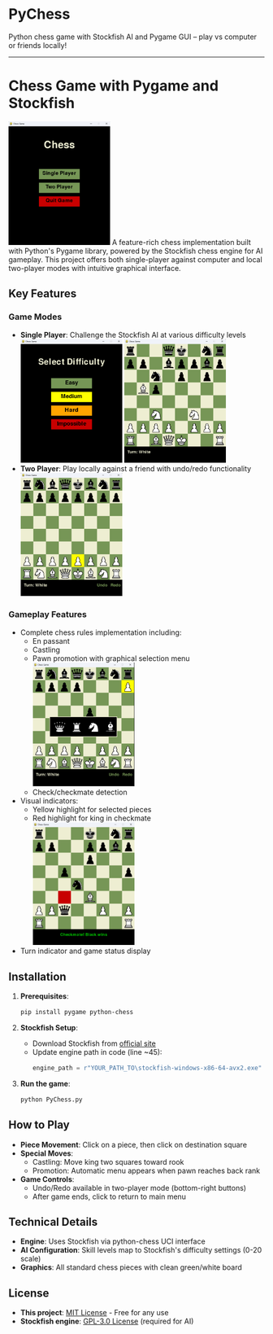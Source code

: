 # PyChess
Python chess game with Stockfish AI and Pygame GUI – play vs computer or friends locally!

---

# Chess Game with Pygame and Stockfish

<img src="screenshots/Main-menu.png" width="200">
A feature-rich chess implementation built with Python's Pygame library, powered by the Stockfish chess engine for AI gameplay. This project offers both single-player against computer and local two-player modes with intuitive graphical interface.

## Key Features

### Game Modes
- **Single Player**: Challenge the Stockfish AI at various difficulty levels  
  <img src="screenshots/Difficulty-menu.png" width="200">
  <img src="screenshots/Singleplayer.png" width="200">
- **Two Player**: Play locally against a friend with undo/redo functionality  
  <img src="screenshots/Twoplayer.png" width="200">

### Gameplay Features
- Complete chess rules implementation including:
  - En passant
  - Castling
  - Pawn promotion with graphical selection menu  
    <img src="screenshots/Pawn-promotion.png" width="200">
  - Check/checkmate detection
- Visual indicators:
  - Yellow highlight for selected pieces
  - Red highlight for king in checkmate  
    <img src="screenshots/Checkmate.png" width="200">
- Turn indicator and game status display

## Installation

1. **Prerequisites**:
   ```bash
   pip install pygame python-chess
   ```

2. **Stockfish Setup**:
   - Download Stockfish from [official site](https://stockfishchess.org/download/)
   - Update engine path in code (line ~45):
     ```python
     engine_path = r"YOUR_PATH_TO\stockfish-windows-x86-64-avx2.exe"
     ```

3. **Run the game**:
   ```bash
   python PyChess.py
   ```

## How to Play

- **Piece Movement**: Click on a piece, then click on destination square
- **Special Moves**:
  - Castling: Move king two squares toward rook
  - Promotion: Automatic menu appears when pawn reaches back rank
- **Game Controls**:
  - Undo/Redo available in two-player mode (bottom-right buttons)  
  - After game ends, click to return to main menu

## Technical Details

- **Engine**: Uses Stockfish via python-chess UCI interface
- **AI Configuration**: Skill levels map to Stockfish's difficulty settings (0-20 scale)
- **Graphics**: All standard chess pieces with clean green/white board

## License
- **This project**: [MIT License](LICENSE) - Free for any use  
- **Stockfish engine**: [GPL-3.0 License](https://stockfishchess.org/get-involved/) (required for AI)  

